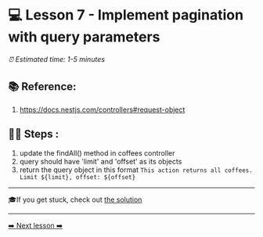# 💻 Lesson 7 - Implement pagination with query parameters

###### ⏰ Estimated time: 1-5 minutes

## 📚 Reference:

1. https://docs.nestjs.com/controllers#request-object

## 🏋️‍♀️ Steps :

1. update the findAll() method in coffees controller
2. query should have 'limit' and 'offset' as its objects
3. return the query object in this format `This action returns all coffees. Limit ${limit}, offset: ${offset}`

---

🎓If you get stuck, check out [the solution](SOLUTION.md)

---

[➡️ Next lesson ➡️](../Lesson8/LESSON.md)
